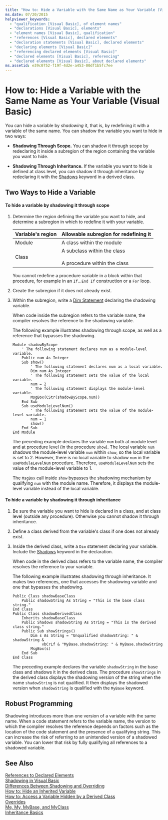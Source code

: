 ```yaml
---
title: "How to: Hide a Variable with the Same Name as Your Variable (Visual Basic)"
ms.date: 07/20/2015
helpviewer_keywords: 
  - "qualification [Visual Basic], of element names"
  - "declarations [Visual Basic], elements"
  - "element names [Visual Basic], qualification"
  - "references [Visual Basic], declared elements"
  - "declaration statements [Visual Basic], declared elements"
  - "declaring elements [Visual Basic]"
  - "referencing declared elements [Visual Basic]"
  - "declared elements [Visual Basic], referencing"
  - "declared elements [Visual Basic], about declared elements"
ms.assetid: e39c0752-f19f-4d2e-a453-00df1b5fc7ee
---
```

# How to: Hide a Variable with the Same Name as Your Variable (Visual Basic)
You can hide a variable by *shadowing* it, that is, by redefining it with a variable of the same name. You can shadow the variable you want to hide in two ways:  

- **Shadowing Through Scope.** You can shadow it through scope by redeclaring it inside a subregion of the region containing the variable you want to hide.  

- **Shadowing Through Inheritance.** If the variable you want to hide is defined at class level, you can shadow it through inheritance by redeclaring it with the [Shadows](../../../../visual-basic/language-reference/modifiers/shadows.md) keyword in a derived class.  

## Two Ways to Hide a Variable  

#### To hide a variable by shadowing it through scope  

1. Determine the region defining the variable you want to hide, and determine a subregion in which to redefine it with your variable.  


   |Variable's region|Allowable subregion for redefining it|  
   |-----------------------|-------------------------------------------|  
   |Module|A class within the module|  
   |Class|A subclass within the class<br /><br /> A procedure within the class|  

    You cannot redefine a procedure variable in a block within that procedure, for example in an `If`...`End If` construction or a `For` loop.  

2. Create the subregion if it does not already exist.  

3. Within the subregion, write a [Dim Statement](../../../../visual-basic/language-reference/statements/dim-statement.md) declaring the shadowing variable.  

    When code inside the subregion refers to the variable name, the compiler resolves the reference to the shadowing variable.  

    The following example illustrates shadowing through scope, as well as a reference that bypasses the shadowing.  

   ```  
   Module shadowByScope  
       ' The following statement declares num as a module-level variable.  
       Public num As Integer  
       Sub show()  
           ' The following statement declares num as a local variable.  
           Dim num As Integer  
           ' The following statement sets the value of the local variable.  
           num = 2  
           ' The following statement displays the module-level variable.  
           MsgBox(CStr(shadowByScope.num))  
       End Sub  
       Sub useModuleLevelNum()  
           ' The following statement sets the value of the module-level variable.  
           num = 1  
           show()  
       End Sub  
   End Module  
   ```  

    The preceding example declares the variable `num` both at module level and at procedure level (in the procedure `show`). The local variable `num` shadows the module-level variable `num` within `show`, so the local variable is set to 2. However, there is no local variable to shadow `num` in the `useModuleLevelNum` procedure. Therefore, `useModuleLevelNum` sets the value of the module-level variable to 1.  

    The `MsgBox` call inside `show` bypasses the shadowing mechanism by qualifying `num` with the module name. Therefore, it displays the module-level variable instead of the local variable.  

#### To hide a variable by shadowing it through inheritance  

1. Be sure the variable you want to hide is declared in a class, and at class level (outside any procedure). Otherwise you cannot shadow it through inheritance.  

2. Define a class derived from the variable's class if one does not already exist.  

3. Inside the derived class, write a `Dim` statement declaring your variable. Include the [Shadows](../../../../visual-basic/language-reference/modifiers/shadows.md) keyword in the declaration.  

    When code in the derived class refers to the variable name, the compiler resolves the reference to your variable.  

    The following example illustrates shadowing through inheritance. It makes two references, one that accesses the shadowing variable and one that bypasses the shadowing.  

   ```  
   Public Class shadowBaseClass  
       Public shadowString As String = "This is the base class string."  
   End Class  
   Public Class shadowDerivedClass  
       Inherits shadowBaseClass  
       Public Shadows shadowString As String = "This is the derived class string."  
       Public Sub showStrings()  
           Dim s As String = "Unqualified shadowString: " & shadowString &  
                vbCrLf & "MyBase.shadowString: " & MyBase.shadowString  
           MsgBox(s)  
       End Sub  
   End Class  
   ```  

    The preceding example declares the variable `shadowString` in the base class and shadows it in the derived class. The procedure `showStrings` in the derived class displays the shadowing version of the string when the name `shadowString` is not qualified. It then displays the shadowed version when `shadowString` is qualified with the `MyBase` keyword.  

## Robust Programming  
 Shadowing introduces more than one version of a variable with the same name. When a code statement refers to the variable name, the version to which the compiler resolves the reference depends on factors such as the location of the code statement and the presence of a qualifying string. This can increase the risk of referring to an unintended version of a shadowed variable. You can lower that risk by fully qualifying all references to a shadowed variable.  

## See Also  
 [References to Declared Elements](../../../../visual-basic/programming-guide/language-features/declared-elements/references-to-declared-elements.md)  
 [Shadowing in Visual Basic](../../../../visual-basic/programming-guide/language-features/declared-elements/shadowing.md)  
 [Differences Between Shadowing and Overriding](../../../../visual-basic/programming-guide/language-features/declared-elements/differences-between-shadowing-and-overriding.md)  
 [How to: Hide an Inherited Variable](../../../../visual-basic/programming-guide/language-features/declared-elements/how-to-hide-an-inherited-variable.md)  
 [How to: Access a Variable Hidden by a Derived Class](../../../../visual-basic/programming-guide/language-features/declared-elements/how-to-access-a-variable-hidden-by-a-derived-class.md)  
 [Overrides](../../../../visual-basic/language-reference/modifiers/overrides.md)  
 [Me, My, MyBase, and MyClass](../../../../visual-basic/programming-guide/program-structure/me-my-mybase-and-myclass.md)  
 [Inheritance Basics](../../../../visual-basic/programming-guide/language-features/objects-and-classes/inheritance-basics.md)
